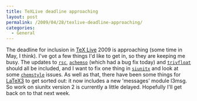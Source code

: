 ```yaml
---
title: TeXLive deadline approaching
layout: post
permalink: /2009/04/28/texlive-deadline-approaching/
categories:
  - General
---
```

The deadline for inclusion in [TeX Live](https://tug.org/texlive) 2009 is approaching (some time in May, I think). I've got a few things I'd like to get in, so they are keeping me busy. The updates to [`rsc`](https://ctan.org/pkg/rsc), [`achemso`](https://ctan.org/pkg/achemso) (which had a bug fix today) and [`trivfloat`](https://ctan.org/pkg/trivfloat) should all be included, and I want to fix one thing in [`siunitx`](https://ctan.org/pkg/siunitx) and look at some [`chemstyle`](https://ctan.org/pkg/chemstyle) issues. As well as that, there have been some things for [LaTeX3](https://www.latex-project.org/latex3.html) to get sorted out: it now includes a new 'messages' module l3msg. So work on siunitx version 2 is currently a little delayed. Hopefully I'll get back on to that next week.
